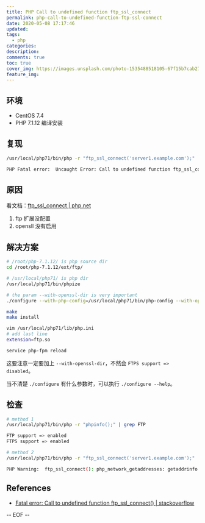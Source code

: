 ```yaml
---
title: PHP Call to undefined function ftp_ssl_connect
permalink: php-call-to-undefined-function-ftp-ssl-connect
date: 2020-05-08 17:17:46
updated:
tags:
  - php
categories:
description:
comments: true
toc: true
cover_img: https://images.unsplash.com/photo-1535488518105-67f15b7cab27?ixlib=rb-1.2.1&ixid=eyJhcHBfaWQiOjEyMDd9&auto=format&fit=crop&w=640&q=80
feature_img:
---
```


## 环境

- CentOS 7.4
- PHP 7.1.12 编译安装

<!-- more -->

## 复现

```bash
/usr/local/php71/bin/php -r "ftp_ssl_connect('server1.example.com');"

PHP Fatal error:  Uncaught Error: Call to undefined function ftp_ssl_connect() in Command line code:1
```

## 原因

看文档：[ftp_ssl_connect | php.net](https://www.php.net/ftp_ssl_connect)

1. ftp 扩展没配置
2. opensll 没有启用

## 解决方案

```bash
# /root/php-7.1.12/ is php source dir
cd /root/php-7.1.12/ext/ftp/

# /usr/local/php71/ is php dir
/usr/local/php71/bin/phpize

# the param --with-openssl-dir is very important
./configure --with-php-config=/usr/local/php71/bin/php-config --with-openssl-dir

make
make install

vim /usr/local/php71/lib/php.ini
# add last line
extension=ftp.so

service php-fpm reload
```

这要注意一定要加上 `--with-openssl-dir`，不然会 `FTPS support => disabled`。

当不清楚 `./configure` 有什么参数时，可以执行 `./configure --help`。

## 检查

```bash
# method 1
/usr/local/php71/bin/php -r "phpinfo();" | grep FTP

FTP support => enabled
FTPS support => enabled

# method 2
/usr/local/php71/bin/php -r "ftp_ssl_connect('server1.example.com');"

PHP Warning:  ftp_ssl_connect(): php_network_getaddresses: getaddrinfo failed: Name or service not known in Command line code on line 1
```

## References

- [Fatal error: Call to undefined function ftp_ssl_connect() | stackoverflow](https://stackoverflow.com/questions/35085677/fatal-error-call-to-undefined-function-ftp-ssl-connect/61683198#61683198)

-- EOF --
